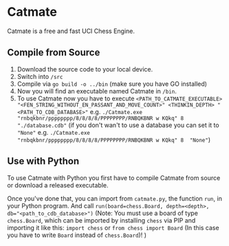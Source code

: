 # Catmate

Catmate is a free and fast UCI Chess Engine.

## Compile from Source

1. Download the source code to your local device.
2. Switch into `/src`
3. Compile via `go build -o ../bin` (make sure you have GO installed)
4. Now you will find an executable named Catmate in `/bin`.
5. To use Catmate now you have to execute 
   `<PATH_TO_CATMATE_EXECUTABLE> "<FEN_STRING_WITHOUT_EN_PASSANT_AND_MOVE_COUNT>" <THINKIN_DEPTH> "<PATH_TO_CDB_DATABASE>"`
   e.g. `./Catmate.exe "rnbqkbnr/pppppppp/8/8/8/8/PPPPPPPP/RNBQKBNR w KQkq" 8  "./database.cdb"` (if you don't wan't to use a database you can set it to `"None"` e.g.
   `./Catmate.exe "rnbqkbnr/pppppppp/8/8/8/8/PPPPPPPP/RNBQKBNR w KQkq" 8  "None"`)

## Use  with Python

To use Catmate with Python you first have to compile Catmate from source or download a released executable.

Once you've done that, you can import from `catmate.py`, the function `run`,  in your Python program. And call
`run(board=chess.Board, depth=<depth>, db="<path_to_cdb_database>")` (Note: You must use a board of type `chess.Board`, which can be imported by installing `chess` via PIP and importing it like this: `import chess` or
 `from chess import Board` (In this case you have to write `Board` instead of `chess.Board`)! )
